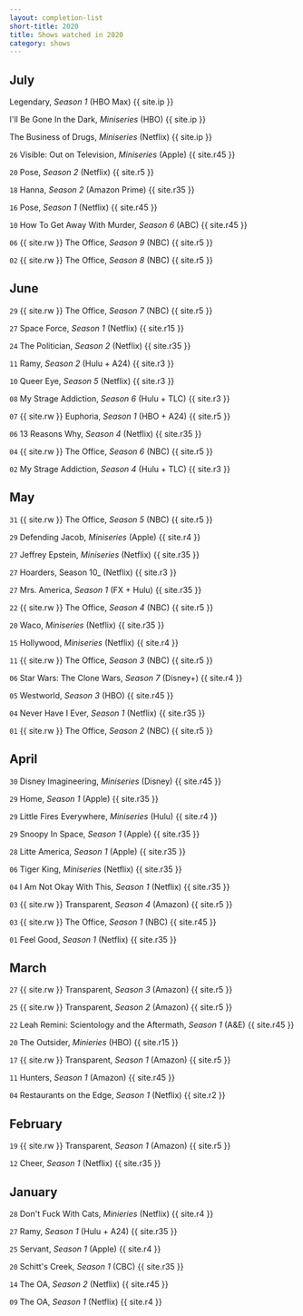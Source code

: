 ```yaml
---
layout: completion-list
short-title: 2020
title: Shows watched in 2020
category: shows
---
```

## July
Legendary, _Season 1_ (HBO Max) {{ site.ip }}

I'll Be Gone In the Dark, _Miniseries_ (HBO) {{ site.ip }}

The Business of Drugs, _Miniseries_ (Netflix) {{ site.ip }}

`26` Visible: Out on Television, _Miniseries_ (Apple) {{ site.r45 }}

`20` Pose, _Season 2_ (Netflix) {{ site.r5 }}

`18` Hanna, _Season 2_ (Amazon Prime) {{ site.r35 }}

`16` Pose, _Season 1_ (Netflix) {{ site.r45 }}

`10` How To Get Away With Murder, _Season 6_ (ABC) {{ site.r45 }}

`06` {{ site.rw }} The Office, _Season 9_ (NBC) {{ site.r5 }}

`02` {{ site.rw }} The Office, _Season 8_ (NBC) {{ site.r5 }}

## June
`29` {{ site.rw }} The Office, _Season 7_ (NBC) {{ site.r5 }}

`27` Space Force, _Season 1_ (Netflix) {{ site.r15 }}

`24` The Politician, _Season 2_ (Netflix) {{ site.r35 }}

`11` Ramy, _Season 2_ (Hulu + A24) {{ site.r3 }}

`10` Queer Eye, _Season 5_ (Netflix) {{ site.r3 }}

`08` My Strage Addiction, _Season 6_ (Hulu + TLC) {{ site.r3 }}

`07` {{ site.rw }} Euphoria, _Season 1_ (HBO + A24) {{ site.r5 }}

`06` 13 Reasons Why, _Season 4_ (Netflix) {{ site.r35 }}

`04` {{ site.rw }} The Office, _Season 6_ (NBC) {{ site.r5 }}

`02` My Strage Addiction, _Season 4_ (Hulu + TLC) {{ site.r3 }}

## May
`31` {{ site.rw }} The Office, _Season 5_ (NBC) {{ site.r5 }}

`29` Defending Jacob, _Miniseries_ (Apple) {{ site.r4 }}

`27` Jeffrey Epstein, _Miniseries_ (Netflix) {{ site.r35 }}

`27` Hoarders, Season 10_ (Netflix) {{ site.r3 }}

`27` Mrs. America, _Season 1_ (FX + Hulu) {{ site.r35 }}

`22` {{ site.rw }} The Office, _Season 4_ (NBC) {{ site.r5 }}

`20` Waco, _Miniseries_ (Netflix) {{ site.r35 }}

`15` Hollywood, _Miniseries_ (Netflix) {{ site.r4 }}

`11` {{ site.rw }} The Office, _Season 3_ (NBC) {{ site.r5 }}

`06` Star Wars: The Clone Wars, _Season 7_ (Disney+) {{ site.r4 }}

`05` Westworld, _Season 3_ (HBO) {{ site.r45 }}

`04` Never Have I Ever, _Season 1_ (Netflix) {{ site.r35 }}

`01` {{ site.rw }} The Office, _Season 2_ (NBC) {{ site.r5 }}

## April
`30` Disney Imagineering, _Miniseries_ (Disney) {{ site.r45 }} 

`29` Home, _Season 1_ (Apple) {{ site.r35 }}

`29` Little Fires Everywhere, _Miniseries_ (Hulu) {{ site.r4 }}

`29` Snoopy In Space, _Season 1_ (Apple) {{ site.r35 }}

`28` Litte America, _Season 1_ (Apple) {{ site.r35 }}

`06` Tiger King, _Miniseries_ (Netflix) {{ site.r35 }}

`04` I Am Not Okay With This, _Season 1_ (Netflix) {{ site.r35 }}

`03` {{ site.rw }} Transparent, _Season 4_ (Amazon) {{ site.r5 }}

`03` {{ site.rw }} The Office, _Season 1_ (NBC) {{ site.r45 }}

`01` Feel Good, _Season 1_ (Netflix) {{ site.r35 }}

## March
`27` {{ site.rw }} Transparent, _Season 3_ (Amazon) {{ site.r5 }}

`25` {{ site.rw }} Transparent, _Season 2_ (Amazon) {{ site.r5 }}

`22` Leah Remini: Scientology and the Aftermath, _Season 1_ (A&E) {{ site.r45 }}

`20` The Outsider, _Minieries_ (HBO) {{ site.r15 }}

`17` {{ site.rw }} Transparent, _Season 1_ (Amazon) {{ site.r5 }}

`11` Hunters, _Season 1_ (Amazon) {{ site.r45 }}

`04` Restaurants on the Edge, _Season 1_ (Netflix) {{ site.r2 }}

## February
`19` {{ site.rw }} Transparent, _Season 1_ (Amazon) {{ site.r5 }}

`12` Cheer, _Season 1_ (Netflix) {{ site.r35 }}

## January
`28` Don't Fuck With Cats, _Minieries_ (Netflix) {{ site.r4 }}

`27` Ramy, _Season 1_ (Hulu + A24) {{ site.r35 }}

`25` Servant, _Season 1_ (Apple) {{ site.r4 }}

`20` Schitt's Creek, _Season 1_ (CBC) {{ site.r35 }}

`14` The OA, _Season 2_ (Netflix) {{ site.r45 }}

`09` The OA, _Season 1_ (Netflix) {{ site.r4 }}